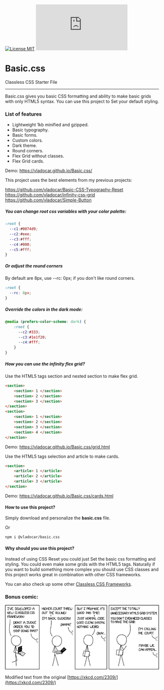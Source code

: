 [![License MIT](https://img.shields.io/badge/licence-MIT-blue.svg)](https://choosealicense.com/licenses/mit/)
[![Gzip Size](https://img.badgesize.io/https://unpkg.com/@vladocar/basic.css@1.0.3/css/basic.min.css?compression=gzip)](https://unpkg.com/@vladocar/basic.css@1.0.3/css/basic.min.css)


Basic.css
=======================================

Classless CSS Starter File

* * *

Basic.css gives you basic CSS formatting and ability to make basic grids with only HTML5 syntax. You can use this project to Set your default styling.

### List of features

*   Lightweight 1kb minified and gzipped.
*   Basic typography.
*   Basic forms.
*   Custom colors.
*   Dark theme.
*   Round corners.
*   Flex Grid without classes.
*   Flex Grid cards.

Demo: https://vladocar.github.io/Basic.css/

This project uses the best elements from my previous projects:

https://github.com/vladocar/Basic-CSS-Typography-Reset  
https://github.com/vladocar/infinity-css-grid  
https://github.com/vladocar/Simple-Button  

##### You can change root css variables with your color palette:

```css
:root {
  --c1:#0074d9;
  --c2:#eee;
  --c3:#fff;
  --c4:#000;
  --c5:#fff;
}
```

##### Or adjust the round corners

By default are 8px, use --rc: 0px; if you don't like round corners.

```css
:root {
  --rc: 8px;
}
```

##### Override the colors in the dark mode:

```css
@media (prefers-color-scheme: dark) {
	:root {
	  --c2:#333;
	  --c3:#1e1f20;
	  --c4:#fff;
	}
}
```

##### How you can use the infinity flex grid?

Use the HTML5 tags section and nested section to make flex grid.

```html
<section>
	<section> 1 </section>
	<section> 2 </section>
	<section> 3 </section>
</section>
<section>
	<section> 1 </section>
	<section> 2 </section>
	<section> 3 </section>
	<section> 4 </section>
</section>
```
Demo: https://vladocar.github.io/Basic.css/grid.html

Use the HTML5 tags selection and article to make cards.

```html
<section>
    <article> 1 </article>
    <article> 2 </article>
    <article> 3 </article>
</section>
```
Demo: https://vladocar.github.io/Basic.css/cards.html

#### How to use this project?

Simply download and personalize the **basic.css** file.

Or

```sh
npm i @vladocar/basic.css
```

#### Why should you use this project?

Instead of using CSS Reset you could just Set the basic css formatting and styling. You could even make some grids with the HTML5 tags. Naturally if you want to build something more complex you should use CSS classes and this project works great in combination with other CSS frameworks.

You can also check up some other [Classless CSS Frameworks](https://www.designinspiration.info/classless-css-frameworks/).


### Bonus comic:

![Comic xkcd style](comic.png)

Modified text from the original [https://xkcd.com/2309/](https://xkcd.com/2309/)
